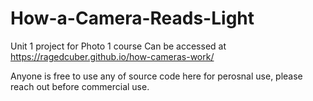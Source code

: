 # How-a-Camera-Reads-Light
Unit 1 project for Photo 1 course
Can be accessed at https://ragedcuber.github.io/how-cameras-work/

Anyone is free to use any of source code here for perosnal use, please reach out before commercial use.
